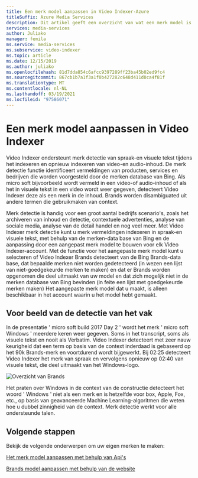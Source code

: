 ```yaml
---
title: Een merk model aanpassen in Video Indexer-Azure
titleSuffix: Azure Media Services
description: Dit artikel geeft een overzicht van wat een merk model is in Video Indexer en hoe u het kunt aanpassen.
services: media-services
author: Juliako
manager: femila
ms.service: media-services
ms.subservice: video-indexer
ms.topic: article
ms.date: 12/15/2019
ms.author: juliako
ms.openlocfilehash: 81d7dda854c6afcc9397289ff23ba45b02ed9fc4
ms.sourcegitcommit: 867cb1b7a1f3a1f0b427282c648d411d0ca4f81f
ms.translationtype: MT
ms.contentlocale: nl-NL
ms.lasthandoff: 03/19/2021
ms.locfileid: "97586071"
---
```

# <a name="customize-a-brands-model-in-video-indexer"></a>Een merk model aanpassen in Video Indexer

Video Indexer ondersteunt merk detectie van spraak-en visuele tekst tijdens het indexeren en opnieuw indexeren van video-en audio-inhoud. De merk detectie functie identificeert vermeldingen van producten, services en bedrijven die worden voorgesteld door de merken database van Bing. Als micro soft bijvoorbeeld wordt vermeld in een video-of audio-inhoud of als het in visuele tekst in een video wordt weer gegeven, detecteert Video Indexer deze als een merk in de inhoud. Brands worden disambiguated uit andere termen die gebruikmaken van context.

Merk detectie is handig voor een groot aantal bedrijfs scenario's, zoals het archiveren van inhoud en detectie, contextuele advertenties, analyse van sociale media, analyse van de detail handel en nog veel meer. Met Video Indexer merk detectie kunt u merk vermeldingen indexeren in spraak-en visuele tekst, met behulp van de merken-data base van Bing en de aanpassing door een aangepast merk model te bouwen voor elk Video Indexer-account. Met de functie voor het aangepaste merk model kunt u selecteren of Video Indexer Brands detecteert van de Bing Brands-data base, dat bepaalde merken niet worden gedetecteerd (in wezen een lijst van niet-goedgekeurde merken te maken) en dat er Brands worden opgenomen die deel uitmaakt van uw model en dat zich mogelijk niet in de merken database van Bing bevinden (in feite een lijst met goedgekeurde merken maken) Het aangepaste merk model dat u maakt, is alleen beschikbaar in het account waarin u het model hebt gemaakt.

## <a name="out-of-the-box-detection-example"></a>Voor beeld van de detectie van het vak

In de presentatie ' micro soft build 2017 Day 2 ' wordt het merk ' micro soft Windows ' meerdere keren weer gegeven. Soms in het transcript, soms als visuele tekst en nooit als Verbatim. Video Indexer detecteert met zeer nauw keurigheid dat een term op basis van de context inderdaad is gebaseerd op het 90k Brands-merk en voortdurend wordt bijgewerkt. Bij 02:25 detecteert Video Indexer het merk van spraak en vervolgens opnieuw op 02:40 van visuele tekst, die deel uitmaakt van het Windows-logo.

![Overzicht van Brands](./media/content-model-customization/brands-overview.png)

Het praten over Windows in de context van de constructie detecteert het woord ' Windows ' niet als een merk en is hetzelfde voor box, Apple, Fox, etc., op basis van geavanceerde Machine Learning-algoritmen die weten hoe u dubbel zinnigheid van de context. Merk detectie werkt voor alle ondersteunde talen.  

## <a name="next-steps"></a>Volgende stappen

Bekijk de volgende onderwerpen om uw eigen merken te maken:

[Het merk model aanpassen met behulp van Api's](customize-brands-model-with-api.md)

[Brands model aanpassen met behulp van de website](customize-brands-model-with-website.md)
